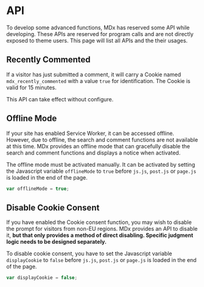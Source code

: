 # API

To develop some advanced functions, MDx has reserved some API while developing. These APIs are reserved for program calls and are not directly exposed to theme users. This page will list all APIs and the their usages.

## Recently Commented

If a visitor has just submitted a comment, it will carry a Cookie named `mdx_recently_commented` with a value `true` for identification. The Cookie is valid for 15 minutes.

This API can take effect without configure.

## Offline Mode

If your site has enabled Service Worker, it can be accessed offline. However, due to offline, the search and comment functions are not available at this time. MDx provides an offline mode that can gracefully disable the search and comment functions and displays a notice when activated.

The offline mode must be activated manually. It can be activated by setting the Javascript variable `offlineMode` to `true` before `js.js`, `post.js` or `page.js` is loaded in the end of the page.

```JavaScript
var offlineMode = true;
```

## Disable Cookie Consent

If you have enabled the Cookie consent function, you may wish to disable the prompt for visitors from non-EU regions. MDx provides an API to disable it, **but that only provides a method of direct disabling. Specific judgment logic needs to be designed separately.**

To disable cookie consent, you have to set the Javascript variable `displayCookie` to `false` before `js.js`, `post.js` or `page.js` is loaded in the end of the page.

```JavaScript
var displayCookie = false;
```
